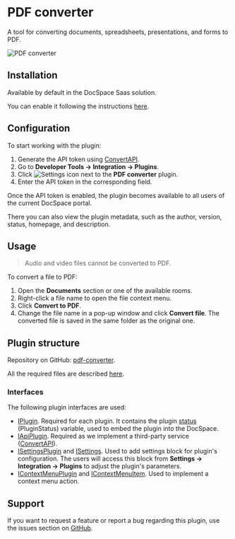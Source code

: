 # PDF converter

A tool for converting documents, spreadsheets, presentations, and forms to PDF.

![PDF converter](/assets/images/docspace/pdf-converter.png)

## Installation

Available by default in the DocSpace Saas solution.

You can enable it following the instructions [here](../usage-sdk/adding-plugin.md#enabling-system-plugins).

## Configuration

To start working with the plugin:

1. Generate the API token using [ConvertAPI](www.convertapi.com).
2. Go to **Developer Tools -> Integration -> Plugins**.
3. Click ![Settings icon](/assets/images/docspace/settings-icon.png) next to the **PDF converter** plugin.
4. Enter the API token in the corresponding field.

Once the API token is enabled, the plugin becomes available to all users of the current DocSpace portal. 

There you can also view the plugin metadata, such as the author, version, status, homepage, and description.

## Usage

> Audio and video files cannot be converted to PDF.

To convert a file to PDF:

1. Open the **Documents** section or one of the available rooms.
2. Right-click a file name to open the file context menu.
3. Click **Convert to PDF**.
4. Change the file name in a pop-up window and click **Convert file**. The converted file is saved in the same folder as the original one.

## Plugin structure

Repository on GitHub: [pdf-converter](https://github.com/ONLYOFFICE/docspace-plugins/tree/master/pdf-converter).

All the required files are described [here](../usage-sdk/plugin-structure.md).

### Interfaces

The following plugin interfaces are used:

- [IPlugin](../usage-sdk/coding-plugin/plugin-types/plugin.md). Required for each plugin. It contains the plugin [status](../usage-sdk/coding-plugin/plugin-types/plugin.md#status) (PluginStatus) variable, used to embed the plugin into the DocSpace.
- [IApiPlugin](../usage-sdk/coding-plugin/plugin-types/apiplugin.md). Required as we implement a third-party service ([ConvertAPI](www.convertapi.com)).
- [ISettingsPlugin](../usage-sdk/coding-plugin/plugin-types/settingsplugin.md) and [ISettings](https://github.com/ONLYOFFICE/docspace-plugin-sdk/blob/master/src/interfaces/settings/ISettings.ts). Used to add settings block for plugin's configuration. The users will access this block from **Settings -> Integration -> Plugins** to adjust the plugin's parameters.
- [IContextMenuPlugin](../usage-sdk/coding-plugin/plugin-types/contextmenuplugin.md) and [IContextMenuItem](../usage-sdk/coding-plugin/plugin-items/contextmenuitem.md). Used to implement a context menu action.

## Support

If you want to request a feature or report a bug regarding this plugin, use the issues section on [GitHub](https://github.com/ONLYOFFICE/docspace-plugins/issues).
